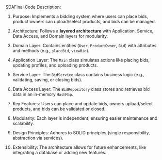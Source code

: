 SDAFinal
 Code Description:

1. Purpose: Implements a bidding system where users can place bids, product owners can upload/select products, and bids can be managed.

2. Architecture: Follows a **layered architecture** with Application, Service, Data Access, and Domain layers for modularity.

3. Domain Layer: Contains entities (`User`, `ProductOwner`, `Bid`) with attributes and methods (e.g., `placeBid`, `viewBid`).

4. Application Layer: The `Main` class simulates actions like placing bids, updating profiles, and uploading products.

6. Service Layer: The `BidService` class contains business logic (e.g., validating, saving, or closing bids).

7.   Data Access Layer: The `BidRepository` class stores and retrieves bid data in an in-memory `HashMap`.

8. Key Features: Users can place and update bids, owners upload/select products, and bids can be validated or closed.

9. Modularity: Each layer is independent, ensuring easier maintenance and scalability.

10. Design Principles: Adheres to SOLID principles (single responsibility, abstraction via services).

11. Extensibility: The architecture allows for future enhancements, like integrating a database or adding new features.
